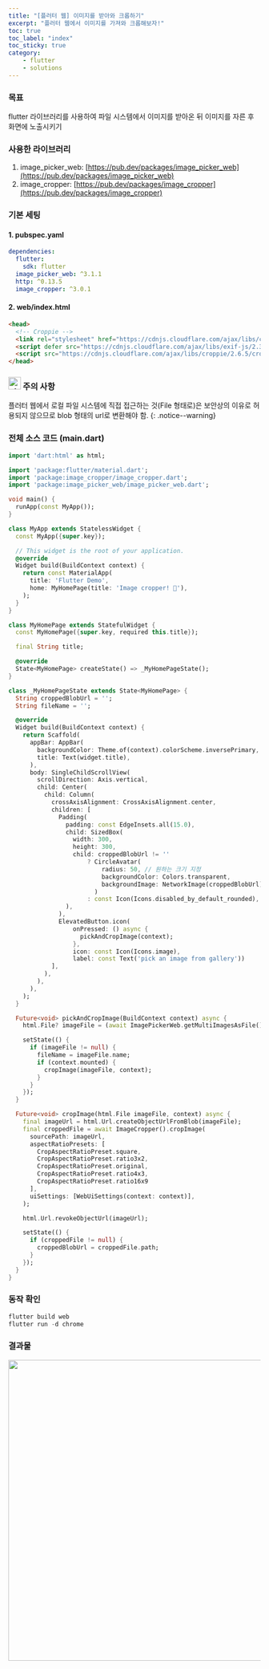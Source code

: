 ```yaml
---
title: "[플러터 웹] 이미지를 받아와 크롭하기"
excerpt: "플러터 웹에서 이미지를 가져와 크롭해보자!"
toc: true
toc_label: "index"
toc_sticky: true
category:
    - flutter
    - solutions
---
```

### 목표
flutter 라이브러리를 사용하여 파일 시스템에서 이미지를 받아온 뒤 이미지를 자른 후 화면에 노출시키기

### 사용한 라이브러리
1. image_picker_web: [https://pub.dev/packages/image_picker_web](https://pub.dev/packages/image_picker_web)
2. image_cropper: [https://pub.dev/packages/image_cropper](https://pub.dev/packages/image_cropper)

### 기본 세팅
#### 1. pubspec.yaml
```yaml
dependencies:
  flutter:
    sdk: flutter
  image_picker_web: ^3.1.1
  http: ^0.13.5
  image_cropper: ^3.0.1
```
#### 2. web/index.html
```html
<head>
  <!-- Croppie -->
  <link rel="stylesheet" href="https://cdnjs.cloudflare.com/ajax/libs/croppie/2.6.5/croppie.css" />
  <script defer src="https://cdnjs.cloudflare.com/ajax/libs/exif-js/2.3.0/exif.js"></script>
  <script src="https://cdnjs.cloudflare.com/ajax/libs/croppie/2.6.5/croppie.min.js"></script>
</head>
```
### <img width="25" alt="star1" src="https://user-images.githubusercontent.com/78655692/151471925-e5f35751-d4b9-416b-b41d-a059267a09e3.png"> 주의 사항
플러터 웹에서 로컬 파일 시스템에 직접 접근하는 것(File 형태로)은 보안상의 이유로 허용되지 않으므로 blob 형태의 url로 변환해야 함.
{: .notice--warning}
### 전체 소스 코드 (main.dart)
```dart
import 'dart:html' as html;

import 'package:flutter/material.dart';
import 'package:image_cropper/image_cropper.dart';
import 'package:image_picker_web/image_picker_web.dart';

void main() {
  runApp(const MyApp());
}

class MyApp extends StatelessWidget {
  const MyApp({super.key});

  // This widget is the root of your application.
  @override
  Widget build(BuildContext context) {
    return const MaterialApp(
      title: 'Flutter Demo',
      home: MyHomePage(title: 'Image cropper! 🍏'),
    );
  }
}

class MyHomePage extends StatefulWidget {
  const MyHomePage({super.key, required this.title});

  final String title;

  @override
  State<MyHomePage> createState() => _MyHomePageState();
}

class _MyHomePageState extends State<MyHomePage> {
  String croppedBlobUrl = '';
  String fileName = '';

  @override
  Widget build(BuildContext context) {
    return Scaffold(
      appBar: AppBar(
        backgroundColor: Theme.of(context).colorScheme.inversePrimary,
        title: Text(widget.title),
      ),
      body: SingleChildScrollView(
        scrollDirection: Axis.vertical,
        child: Center(
          child: Column(
            crossAxisAlignment: CrossAxisAlignment.center,
            children: [
              Padding(
                padding: const EdgeInsets.all(15.0),
                child: SizedBox(
                  width: 300,
                  height: 300,
                  child: croppedBlobUrl != ''
                      ? CircleAvatar(
                          radius: 50, // 원하는 크기 지정
                          backgroundColor: Colors.transparent,
                          backgroundImage: NetworkImage(croppedBlobUrl),
                        )
                      : const Icon(Icons.disabled_by_default_rounded),
                ),
              ),
              ElevatedButton.icon(
                  onPressed: () async {
                    pickAndCropImage(context);
                  },
                  icon: const Icon(Icons.image),
                  label: const Text('pick an image from gallery'))
            ],
          ),
        ),
      ), 
    );
  }

  Future<void> pickAndCropImage(BuildContext context) async {
    html.File? imageFile = (await ImagePickerWeb.getMultiImagesAsFile())?[0];

    setState(() {
      if (imageFile != null) {
        fileName = imageFile.name;
        if (context.mounted) {
          cropImage(imageFile, context);
        }
      }
    });
  }

  Future<void> cropImage(html.File imageFile, context) async {
    final imageUrl = html.Url.createObjectUrlFromBlob(imageFile);
    final croppedFile = await ImageCropper().cropImage(
      sourcePath: imageUrl,
      aspectRatioPresets: [
        CropAspectRatioPreset.square,
        CropAspectRatioPreset.ratio3x2,
        CropAspectRatioPreset.original,
        CropAspectRatioPreset.ratio4x3,
        CropAspectRatioPreset.ratio16x9
      ],
      uiSettings: [WebUiSettings(context: context)],
    );

    html.Url.revokeObjectUrl(imageUrl);

    setState(() {
      if (croppedFile != null) {
        croppedBlobUrl = croppedFile.path;
      }
    });
  }
}
```

### 동작 확인
```powershell
flutter build web
flutter run -d chrome
```

### 결과물
<center><img width='600' src="https://github.com/sseymorr/sseymorr.github.io/assets/169756711/edf9762b-b855-4ff4-ae31-65321a69490d"></center>